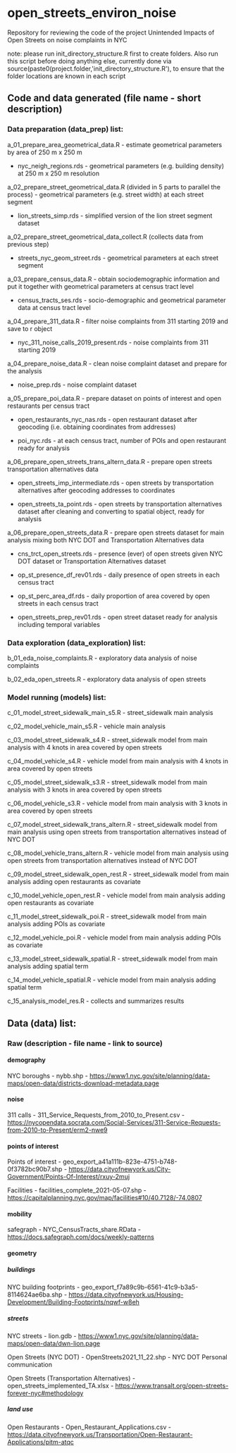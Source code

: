 # open_streets_environ_noise
Repository for reviewing the code of the project Unintended Impacts of Open Streets on noise complaints in NYC

note: please run init_directory_structure.R first to create folders. Also run this script before doing anything else, currently done via source(paste0(project.folder,'init_directory_structure.R'), to ensure that the folder locations are known in each script

## Code and data generated (file name - short description)

### Data preparation (data_prep) list:

a_01_prepare_area_geometrical_data.R - estimate geometrical parameters by area of 250 m x 250 m

- nyc_neigh_regions.rds - geometrical parameters (e.g. building density) at 250 m x 250 m resolution 

a_02_prepare_street_geometrical_data.R (divided in 5 parts to parallel the process) - geometrical parameters (e.g. street width) at each street segment

- lion_streets_simp.rds - simplified version of the lion street segment dataset

a_02_prepare_street_geometrical_data_collect.R (collects data from previous step) 

- streets_nyc_geom_street.rds - geometrical parameters at each street segment

a_03_prepare_census_data.R - obtain sociodemographic information and put it together with geometrical parameters at census tract level 

- census_tracts_ses.rds - socio-demographic and geometrical parameter data at census tract level

a_04_prepare_311_data.R - filter noise complaints from 311 starting 2019 and save to r object

- nyc_311_noise_calls_2019_present.rds - noise complaints from 311 starting 2019

a_04_prepare_noise_data.R - clean noise complaint dataset and prepare for the analysis

- noise_prep.rds - noise complaint dataset 

a_05_prepare_poi_data.R - prepare dataset on points of interest and open restaurants per census tract

- open_restaurants_nyc_nas.rds - open restaurant dataset after geocoding (i.e. obtaining coordinates from addresses)

- poi_nyc.rds - at each census tract, number of POIs and open restaurant ready for analysis

a_06_prepare_open_streets_trans_altern_data.R - prepare open streets transportation alternatives data

- open_streets_imp_intermediate.rds - open streets by transportation alternatives after geocoding addresses to coordinates

- open_streets_ta_point.rds - open streets by transportation alternatives dataset after cleaning and converting to spatial object, ready for analysis

a_06_prepare_open_streets_data.R - prepare open streets dataset for main analysis mixing both NYC DOT and Transportation Alternatives data

- cns_trct_open_streets.rds - presence (ever) of open streets given NYC DOT dataset or Transportation Alternatives dataset 

- op_st_presence_df_rev01.rds - daily presence of open streets in each census tract

- op_st_perc_area_df.rds - daily proportion of area covered by open streets in each census tract

- open_streets_prep_rev01.rds - open street dataset ready for analysis including temporal variables

### Data exploration (data_exploration) list:

b_01_eda_noise_complaints.R - exploratory data analysis of noise complaints

b_02_eda_open_streets.R - exploratory data analysis of open streets

### Model running (models) list:

c_01_model_street_sidewalk_main_s5.R - street_sidewalk main analysis

c_02_model_vehicle_main_s5.R - vehicle main analysis

c_03_model_street_sidewalk_s4.R - street_sidewalk model from main analysis with 4 knots in area covered by open streets

c_04_model_vehicle_s4.R - vehicle model from main analysis with 4 knots in area covered by open streets

c_05_model_street_sidewalk_s3.R - street_sidewalk model from main analysis with 3 knots in area covered by open streets

c_06_model_vehicle_s3.R - vehicle model from main analysis with 3 knots in area covered by open streets

c_07_model_street_sidewalk_trans_altern.R - street_sidewalk model from main analysis using open streets from transportation alternatives instead of NYC DOT 

c_08_model_vehicle_trans_altern.R - vehicle model from main analysis using open streets from transportation alternatives instead of NYC DOT 

c_09_model_street_sidewalk_open_rest.R - street_sidewalk model from main analysis adding open restaurants as covariate

c_10_model_vehicle_open_rest.R - vehicle model from main analysis adding open restaurants as covariate

c_11_model_street_sidewalk_poi.R - street_sidewalk model from main analysis adding POIs as covariate

c_12_model_vehicle_poi.R - vehicle model from main analysis adding POIs as covariate

c_13_model_street_sidewalk_spatial.R - street_sidewalk model from main analysis adding spatial term

c_14_model_vehicle_spatial.R - vehicle model from main analysis adding spatial term

c_15_analysis_model_res.R - collects and summarizes results 

## Data (data) list:

### Raw (description - file name - link to source)

#### demography

NYC boroughs - nybb.shp -  https://www1.nyc.gov/site/planning/data-maps/open-data/districts-download-metadata.page

#### noise

311 calls - 311_Service_Requests_from_2010_to_Present.csv - https://nycopendata.socrata.com/Social-Services/311-Service-Requests-from-2010-to-Present/erm2-nwe9

#### points of interest

Points of interest - geo_export_a41a111b-823e-4751-b748-0f3782bc90b7.shp - https://data.cityofnewyork.us/City-Government/Points-Of-Interest/rxuy-2muj

Facilities - facilities_complete_2021-05-07.shp - https://capitalplanning.nyc.gov/map/facilities#10/40.7128/-74.0807

#### mobility

safegraph - NYC_CensusTracts_share.RData - https://docs.safegraph.com/docs/weekly-patterns

#### geometry

##### buildings

NYC building footprints - geo_export_f7a89c9b-6561-41c9-b3a5-8114624ae6ba.shp - https://data.cityofnewyork.us/Housing-Development/Building-Footprints/nqwf-w8eh

##### streets

NYC streets - lion.gdb - https://www1.nyc.gov/site/planning/data-maps/open-data/dwn-lion.page

Open Streets (NYC DOT) - OpenStreets2021_11_22.shp - NYC DOT Personal communication 

Open Streets (Transportation Alternatives) - open_streets_implemented_TA.xlsx - https://www.transalt.org/open-streets-forever-nyc#methodology

##### land use

Open Restaurants - Open_Restaurant_Applications.csv - https://data.cityofnewyork.us/Transportation/Open-Restaurant-Applications/pitm-atqc













